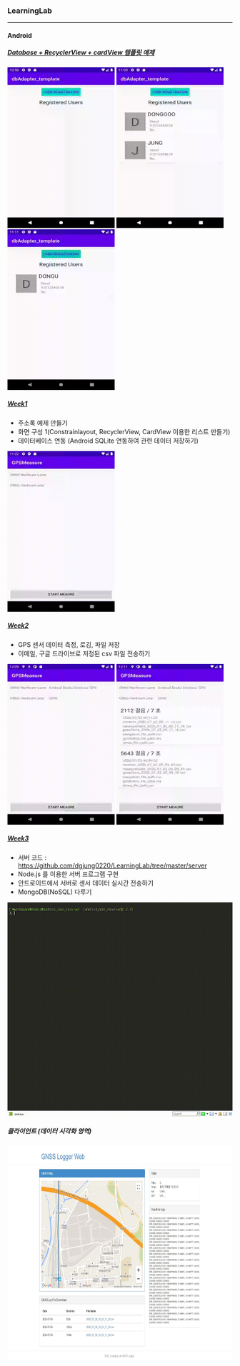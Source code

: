 ### LearningLab
---

#### Android

##### [Database + RecyclerView + cardView 템플릿 예제](https://github.com/dgjung0220/LearningLab/tree/master/dbAdapter_template)

<p float="left">
  <img src="/upload/device-2020-07-01-225911.gif" alt="device-2020-07-01-225911" width="240" height="360" />
  <img src="/upload/2.gif" alt="2" width="240" height="360" />
  <img src="/upload/3.gif" alt="3" width="240" height="360" />
 </p>

##### [Week1](https://github.com/dgjung0220/LearningLab/tree/master/android/week1)
- 주소록 예제 만들기
- 화면 구성 1(Constrainlayout, RecyclerView, CardView 이용한 리스트 만들기)
- 데이터베이스 연동 (Android SQLite 연동하여 관련 데이터 저장하기)
 <img src="/upload/week1.gif" alt="week1" width="240" height="360" />

##### [Week2](https://github.com/dgjung0220/LearningLab/tree/master/android/week2)

- GPS 센서 데이터 측정, 로깅, 파일 저장
- 이메일, 구글 드라이브로 저정된 csv 파일 전송하기

<p float="left">
  <img src="/upload/week2_1.gif" alt="week2_1" width="240" height="360" />
  <img src="/upload/week2_2.gif" alt="week2_2" width="240" height="360" />  
</P>

##### [Week3](https://github.com/dgjung0220/LearningLab/tree/master/android/week3)
- 서버 코드 : https://github.com/dgjung0220/LearningLab/tree/master/server
- Node.js 를 이용한 서버 프로그램 구현
- 안드로이드에서 서버로 센서 데이터 실시간 전송하기
- MongoDB(NoSQL) 다루기
 <img src="/upload/server.gif" alt="server" width="640" height="480" />

 ##### 클라이언트 (데이터 시각화 영역)
 <img src="/upload/client.JPG" alt="server" width="840" height="480" />

 

